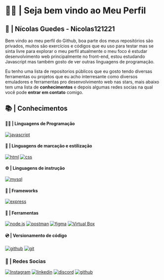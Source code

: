 # 👨‍💻 | Seja bem vindo ao Meu Perfil

## 💾 | **Nícolas Guedes** - Nicolas121221

Bem vindo ao meu perfil do Github, boa parte dos meus repositórios são privados, muitos
são exercícios e códigos que eu uso para testar mas se sinta livre para explorar o meu perfil
atualmente o meu foco é estudar desenvolvimento web principalmente no front-end, estou estudando
Javascript mas também gosto de ver outras linguagens de programação.

Eu tenho uma lista de repositorios públicos que eu gosto tendo diversas ferramentas ou projetos que
eu acho interresante como diversos emuladores e ferramentas pro desenvolvimento web nas stars, mais abaixo tem
uma lista de **conhecimentos** e depois algumas redes socias na qual você pode **entrar em contato** comigo.

## 📚 | Conhecimentos

#### 👨‍💻 | Linguagens de Programação

[![javascript](https://img.shields.io/badge/JavaScript-F7DF1E.svg?style=for-the-badge&logo=JavaScript&logoColor=black)](https://developer.mozilla.org/en-US/docs/Web/JavaScript)

#### 📁 | Linguagens de marcação e estilização

[![html](https://img.shields.io/badge/HTML5-E34F26.svg?style=for-the-badge&logo=HTML5&logoColor=white)](https://developer.mozilla.org/en-US/docs/Web/HTML)
[![css](https://img.shields.io/badge/CSS3-1572B6.svg?style=for-the-badge&logo=CSS3&logoColor=white)](https://developer.mozilla.org/en-US/docs/Web/CSS)

#### ⚙ | Linguagens de instrução

[![mysql](https://img.shields.io/badge/MySQL-4479A1.svg?style=for-the-badge&logo=MySQL&logoColor=white)](https://www.mysql.com/)

#### 🔨 | Frameworks

[![express](https://img.shields.io/badge/Express-000000.svg?style=for-the-badge&logo=Express&logoColor=white)](https://expressjs.com/)

#### 🔎 | Ferramentas

[![node.js](https://img.shields.io/badge/Node.js-5FA04E.svg?style=for-the-badge&logo=nodedotjs&logoColor=white)](https://nodejs.org/)
[![postman](https://img.shields.io/badge/Postman-FF6C37.svg?style=for-the-badge&logo=Postman&logoColor=white)](https://www.postman.com/)
[![figma](https://img.shields.io/badge/Figma-F24E1E.svg?style=for-the-badge&logo=Figma&logoColor=white)](https://www.figma.com/)
[![Virtual Box](https://img.shields.io/badge/VirtualBox-2F61B4.svg?style=for-the-badge&logo=VirtualBox&logoColor=white)](https://www.virtualbox.org/)

#### 💿 | Versionamento de código

[![github](https://img.shields.io/badge/GitHub-181717.svg?style=for-the-badge&logo=GitHub&logoColor=white)](https://github.com/Nicolas121221)
[![git](https://img.shields.io/badge/Git-F05032.svg?style=for-the-badge&logo=Git&logoColor=white)](https://git-scm.com/)

### 📱 | Redes Socias

[![Instagram](https://img.shields.io/badge/Instagram-FF0069.svg?style=for-the-badge&logo=Instagram&logoColor=white)](https://www.instagram.com/nicolas121221/)
[![linkedin](https://img.shields.io/badge/LinkedIn-0077B5?style=for-the-badge&logo=linkedin&logoColor=white)](https://www.linkedin.com/in/nicolasguedes1)
[![discord](https://img.shields.io/badge/Discord-5865F2.svg?style=for-the-badge&logo=Discord&logoColor=white)](https://discordapp.com/users/740753560706220153)
[![github](https://img.shields.io/badge/GitHub-181717.svg?style=for-the-badge&logo=GitHub&logoColor=white)](https://github.com/Nicolas121221)
